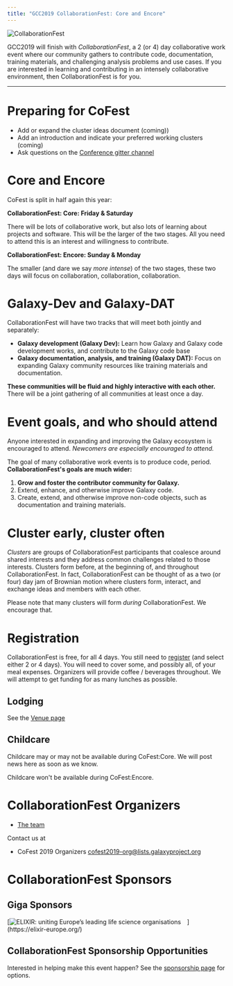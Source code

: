 ```yaml
---
title: "GCC2019 CollaborationFest: Core and Encore"
---
```


<slot name="events/gcc2019/header" />

<img class="float-right" src="/src/events/gcc2014/hackathon/HackLaptops.jpg" alt="CollaborationFest" />

GCC2019 will finish with *CollaborationFest*, a 2 (or 4) day collaborative work event where our community gathers to contribute code, documentation, training materials, and challenging analysis problems and use cases.  If you are interested in learning and contributing in an intensely collaborative environment, then CollaborationFest is for you.

----

# Preparing for CoFest

* Add or expand the cluster ideas document (coming))
* Add an introduction and indicate your preferred working clusters (coming)
* Ask questions on the [Conference gitter channel](https://gitter.im/galaxyproject/gcc)


# Core and Encore

CoFest is split in half again this year:

**CollaborationFest: Core: Friday & Saturday** 

There will be lots of collaborative work, but also lots of learning about projects and software.  This will be the larger of the two stages.  All you need to attend this is an interest and willingness to contribute.

**CollaborationFest: Encore: Sunday & Monday**

The smaller (and dare we say *more intense*) of the two stages, these two days will focus on collaboration, collaboration, collaboration.

#  Galaxy-Dev and Galaxy-DAT

CollaborationFest will have two tracks that will meet both jointly and separately:

* **Galaxy development (Galaxy Dev):** Learn how Galaxy and Galaxy code development works, and contribute to the Galaxy code base
* **Galaxy documentation, analysis, and training (Galaxy DAT):** Focus on expanding Galaxy community resources like training materials and documentation.

**These communities will be fluid and highly interactive with each other.**  There will be a joint gathering of all communities at least once a day.

# Event goals, and who should attend

Anyone interested in expanding and improving the Galaxy ecosystem is encouraged to attend.  *Newcomers are especially encouraged to attend.*

The goal of many collaborative work events is to produce code, period.  **CollaborationFest's goals are much wider:**

1. **Grow and foster the contributor community for Galaxy.**
1. Extend, enhance, and otherwise improve Galaxy code.
1. Create, extend, and otherwise improve non-code objects, such as documentation and training materials.

# Cluster early, cluster often

*Clusters* are groups of CollaborationFest participants that coalesce around shared interests and they address common challenges related to those interests.  Clusters form before, at the beginning of, and throughout CollaborationFest.  In fact, CollaborationFest can be thought of as a two (or four) day jam of Brownian motion where clusters form, interact, and exchange ideas and members with each other.

Please note that many clusters will form *during* CollaborationFest.  We encourage that.  

# Registration

CollaborationFest is free, for all 4 days.  You still need to [register](/src/events/gcc2019/registration/index.md) (and select either 2 or 4 days).  You will need to cover some, and possibly all, of your meal expenses. Organizers will provide coffee / beverages throughout. We will attempt to get funding for as many lunches as possible.

## Lodging

See the [Venue page](/src/events/gcc2019/venue/index.md)

## Childcare

Childcare may or may not be available during CoFest:Core.  We will post news here as soon as we know.

Childcare won't be available during CoFest:Encore.

# CollaborationFest Organizers

* [The team](https://galaxyproject.org/events/gcc2019/organizers/#collaborationfest-organizers)

Contact us at
* CoFest 2019 Organizers <cofest2019-org@lists.galaxyproject.org>

# CollaborationFest Sponsors

## Giga Sponsors

<div class="center">
[<img style="max-height: 9.5em; padding-right: 1em;" src="/src/images/logos/elixir-logo-big.png" alt="ELIXIR: uniting Europe’s leading life science organisations" />](https://elixir-europe.org/)
</div>

## CollaborationFest Sponsorship Opportunities

Interested in helping make this event happen?  See the [sponsorship page](/src/events/gcc2019/sponsors/index.md#collaborationfest-sponsorships) for options.
